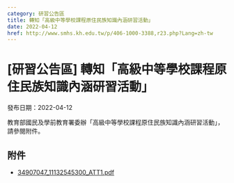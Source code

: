 ```yaml
---
category: 研習公告區
title: 轉知「高級中等學校課程原住民族知識內涵研習活動」
date: 2022-04-12
href: http://www.smhs.kh.edu.tw/p/406-1000-3388,r23.php?Lang=zh-tw
---
```


# [研習公告區] 轉知「高級中等學校課程原住民族知識內涵研習活動」

發布日期：2022-04-12

教育部國民及學前教育署委辦「高級中等學校課程原住民族知識內涵研習活動」，請參閱附件。

## 附件

- [34907047_11132545300_ATT1.pdf](https://www.smhs.kh.edu.tw/var/file/0/1000/attach/90/pta_3140_7207362_24930.pdf)
